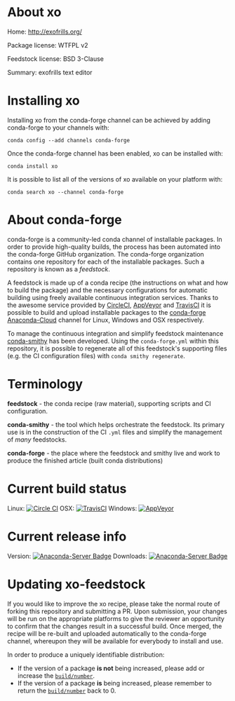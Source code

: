 About xo
========

Home: http://exofrills.org/

Package license: WTFPL v2

Feedstock license: BSD 3-Clause

Summary: exofrills text editor



Installing xo
=============

Installing xo from the conda-forge channel can be achieved by adding conda-forge to your channels with:

```
conda config --add channels conda-forge
```

Once the conda-forge channel has been enabled, xo can be installed with:

```
conda install xo
```

It is possible to list all of the versions of xo available on your platform with:

```
conda search xo --channel conda-forge
```


About conda-forge
=================

conda-forge is a community-led conda channel of installable packages.
In order to provide high-quality builds, the process has been automated into the
conda-forge GitHub organization. The conda-forge organization contains one repository 
for each of the installable packages. Such a repository is known as a *feedstock*.

A feedstock is made up of a conda recipe (the instructions on what and how to build
the package) and the necessary configurations for automatic building using freely
available continuous integration services. Thanks to the awesome service provided by
[CircleCI](https://circleci.com/), [AppVeyor](http://www.appveyor.com/)
and [TravisCI](https://travis-ci.org/) it is possible to build and upload installable
packages to the [conda-forge](https://anaconda.org/conda-forge)
[Anaconda-Cloud](http://docs.anaconda.org/) channel for Linux, Windows and OSX respectively.

To manage the continuous integration and simplify feedstock maintenance
[conda-smithy](http://github.com/conda-forge/conda-smithy) has been developed.
Using the ``conda-forge.yml`` within this repository, it is possible to regenerate all of
this feedstock's supporting files (e.g. the CI configuration files) with ``conda smithy regenerate``.


Terminology
===========

**feedstock** - the conda recipe (raw material), supporting scripts and CI configuration.

**conda-smithy** - the tool which helps orchestrate the feedstock.
                   Its primary use is in the construction of the CI ``.yml`` files
                   and simplify the management of *many* feedstocks.

**conda-forge** - the place where the feedstock and smithy live and work to
                  produce the finished article (built conda distributions)

Current build status
====================

Linux: [![Circle CI](https://circleci.com/gh/conda-forge/xo-feedstock.svg?style=svg)](https://circleci.com/gh/conda-forge/xo-feedstock)
OSX: [![TravisCI](https://travis-ci.org/conda-forge/xo-feedstock.svg?branch=master)](https://travis-ci.org/conda-forge/xo-feedstock) 
Windows: [![AppVeyor](https://ci.appveyor.com/api/projects/status/github/conda-forge/xo-feedstock?svg=True)](https://ci.appveyor.com/project/conda-forge/xo-feedstock/branch/master)

Current release info
====================
Version: [![Anaconda-Server Badge](https://anaconda.org/conda-forge/xo/badges/version.svg)](https://anaconda.org/conda-forge/xo)
Downloads: [![Anaconda-Server Badge](https://anaconda.org/conda-forge/xo/badges/downloads.svg)](https://anaconda.org/conda-forge/xo)


Updating xo-feedstock
=====================

If you would like to improve the xo recipe, please take the normal
route of forking this repository and submitting a PR. Upon submission, your changes will
be run on the appropriate platforms to give the reviewer an opportunity to confirm that the
changes result in a successful build. Once merged, the recipe will be re-built and uploaded
automatically to the conda-forge channel, whereupon they will be available for everybody to
install and use.

In order to produce a uniquely identifiable distribution:
 * If the version of a package **is not** being increased, please add or increase
   the [``build/number``](http://conda.pydata.org/docs/building/meta-yaml.html#build-number-and-string). 
 * If the version of a package **is** being increased, please remember to return
   the [``build/number``](http://conda.pydata.org/docs/building/meta-yaml.html#build-number-and-string)
   back to 0.
